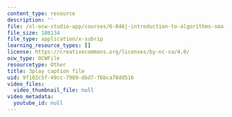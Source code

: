 ```yaml
---
content_type: resource
description: ''
file: /ol-ocw-studio-app/courses/6-046j-introduction-to-algorithms-sma-5503-fall-2005/9f102c5f49cc7989dbd7f6bca78dd516_zjUDy6a5vx4.srt
file_size: 108134
file_type: application/x-subrip
learning_resource_types: []
license: https://creativecommons.org/licenses/by-nc-sa/4.0/
ocw_type: OCWFile
resourcetype: Other
title: 3play caption file
uid: 9f102c5f-49cc-7989-dbd7-f6bca78dd516
video_files:
  video_thumbnail_file: null
video_metadata:
  youtube_id: null
---
```

